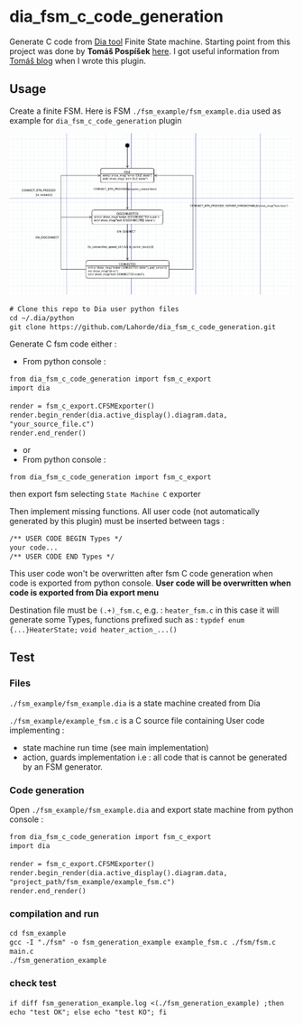 # dia_fsm_c_code_generation
Generate C code from [Dia tool](https://sourceforge.net/projects/dia-installer/) Finite State machine.
Starting point from this project was done by **Tomáš Pospíšek** [here](https://github.com/tpo/dia-uml-stm-generation). 
I got useful information from [Tomáš blog](http://blog.sourcepole.ch/2012/06/07/generating-state-machines-with-dia/) when I wrote this plugin. 

## Usage 
Create a finite FSM. Here is FSM `./fsm_example/fsm_example.dia` used as example for `dia_fsm_c_code_generation` plugin

<img src="https://raw.githubusercontent.com/Lahorde/dia_fsm_c_code_generation/master/fsm_example/fsm_example.png" width="1200">

    # Clone this repo to Dia user python files
    cd ~/.dia/python
    git clone https://github.com/Lahorde/dia_fsm_c_code_generation.git
    
Generate C fsm code either :
* From python console :

```
from dia_fsm_c_code_generation import fsm_c_export
import dia

render = fsm_c_export.CFSMExporter()
render.begin_render(dia.active_display().diagram.data, "your_source_file.c")
render.end_render()
```
   
* or 
* From python console :

```
from dia_fsm_c_code_generation import fsm_c_export
```

then export fsm selecting `State Machine C` exporter

Then implement missing functions. All user code (not automatically generated by this plugin) must be inserted between tags :

    /** USER CODE BEGIN Types */
    your code...
    /** USER CODE END Types */
    
This user code won't be overwritten after fsm C code generation when code is exported from python console. **User code will be overwritten when code is exported from Dia export menu**

Destination file must be `(.+)_fsm.c`, e.g. : `heater_fsm.c` in this case it will generate some Types, functions prefixed such as : `typdef enum {...}HeaterState;` `void heater_action_...()`

## Test 
### Files
`./fsm_example/fsm_example.dia` is a state machine created from Dia 

`./fsm_example/example_fsm.c` is a C source file containing User code implementing :
* state machine run time (see main implementation)
* action, guards implementation
i.e : all code that is cannot be generated by an FSM generator.

### Code generation
Open `./fsm_example/fsm_example.dia` and export state machine from python console :  

```
from dia_fsm_c_code_generation import fsm_c_export
import dia

render = fsm_c_export.CFSMExporter()
render.begin_render(dia.active_display().diagram.data, "project_path/fsm_example/example_fsm.c")
render.end_render()
```

### compilation and run

    cd fsm_example
    gcc -I "./fsm" -o fsm_generation_example example_fsm.c ./fsm/fsm.c main.c
    ./fsm_generation_example
  
### check test

    if diff fsm_generation_example.log <(./fsm_generation_example) ;then echo "test OK"; else echo "test KO"; fi
